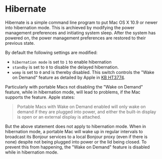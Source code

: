 Hibernate
=========

Hibernate is a simple command line program to put Mac OS X 10.9 or newer into hibernation mode. This is archieved by modifying the power management preferences and initiating system sleep. After the system has powered on, the power management preferences are restored to their previous state.

By default the following settings are modified:

* `hibernation mode` is set to `1` to enable hibernation
* `standby` is set to `0` to disable the delayed hibernation.
* `womp` is set to `0` and is thereby disabled. This switch controls the "Wake on Demand" feature as detailed by Apple in [KB HT3774](http://support.apple.com/kb/HT3774).

Particularly with portable Macs not disabling the "Wake on Demand" feature, while in hibernation mode, will lead to problems, if the Mac supports the feature. Apple states:

> Portable Macs with Wake on Demand enabled will only wake on demand if they are plugged into power, and either the built-in display is open or an external display is attached.

But the above statement does not apply to hibernation mode. When in hibernation mode, a portable Mac will wake up in regular intervals to broadcast its Bonjour services to a local Bonjour proxy (even if there is none) despite not being plugged into power or the lid being closed. To prevent this from happening, the "Wake on Demand" feature is disabled while in hibernation mode.
